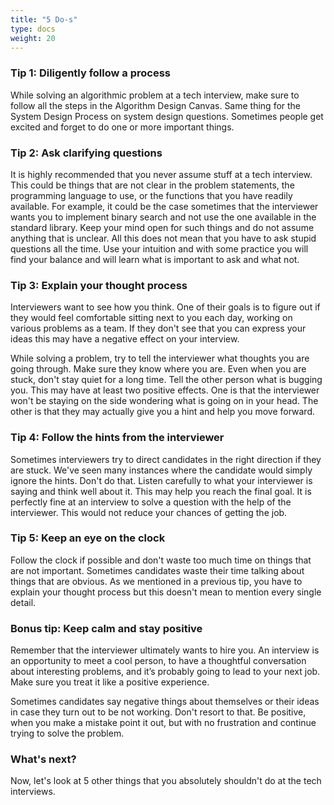 ```yaml
---
title: "5 Do-s"
type: docs
weight: 20
---
```

### Tip 1: Diligently follow a process

While solving an algorithmic problem at a tech interview, make sure to follow all the steps in the Algorithm Design Canvas. Same thing for the System Design Process on system design questions. Sometimes people get excited and forget to do one or more important things.

### Tip 2: Ask clarifying questions

It is highly recommended that you never assume stuff at a tech interview. This could be things that are not clear in the problem statements, the programming language to use, or the functions that you have readily available. For example, it could be the case sometimes that the interviewer wants you to implement binary search and not use the one available in the standard library. Keep your mind open for such things and do not assume anything that is unclear. All this does not mean that you have to ask stupid questions all the time. Use your intuition and with some practice you will find your balance and will learn what is important to ask and what not.

### Tip 3: Explain your thought process

Interviewers want to see how you think. One of their goals is to figure out if they would feel comfortable sitting next to you each day, working on various problems as a team. If they don't see that you can express your ideas this may have a negative effect on your interview.

While solving a problem, try to tell the interviewer what thoughts you are going through. Make sure they know where you are. Even when you are stuck, don't stay quiet for a long time. Tell the other person what is bugging you. This may have at least two positive effects. One is that the interviewer won't be staying on the side wondering what is going on in your head. The other is that they may actually give you a hint and help you move forward.

### Tip 4: Follow the hints from the interviewer

Sometimes interviewers try to direct candidates in the right direction if they are stuck. We've seen many instances where the candidate would simply ignore the hints. Don't do that. Listen carefully to what your interviewer is saying and think well about it. This may help you reach the final goal. It is perfectly fine at an interview to solve a question with the help of the interviewer. This would not reduce your chances of getting the job.

### Tip 5: Keep an eye on the clock

Follow the clock if possible and don't waste too much time on things that are not important. Sometimes candidates waste their time talking about things that are obvious. As we mentioned in a previous tip, you have to explain your thought process but this doesn't mean to mention every single detail.

### Bonus tip: Keep calm and stay positive

Remember that the interviewer ultimately wants to hire you. An interview is an opportunity to meet a cool person, to have a thoughtful conversation about interesting problems, and it’s probably going to lead to your next job. Make sure you treat it like a positive experience.

Sometimes candidates say negative things about themselves or their ideas in case they turn out to be not working. Don't resort to that. Be positive, when you make a mistake point it out, but with no frustration and continue trying to solve the problem.

### What's next?

Now, let's look at 5 other things that you absolutely shouldn't do at the tech interviews.
